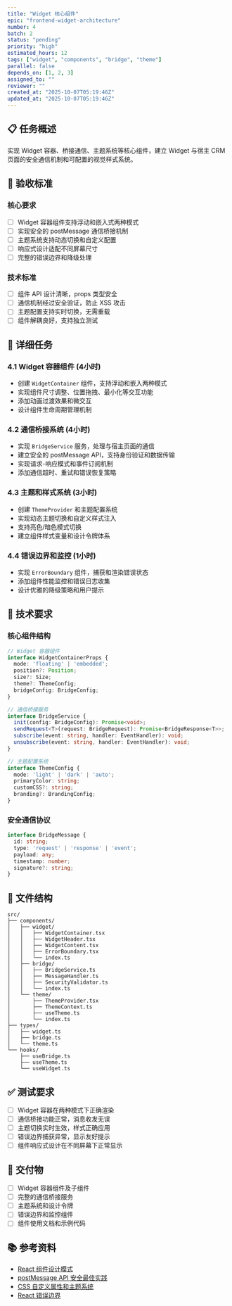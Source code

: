 ```yaml
---
title: "Widget 核心组件"
epic: "frontend-widget-architecture"
number: 4
batch: 2
status: "pending"
priority: "high"
estimated_hours: 12
tags: ["widget", "components", "bridge", "theme"]
parallel: false
depends_on: [1, 2, 3]
assigned_to: ""
reviewer: ""
created_at: "2025-10-07T05:19:46Z"
updated_at: "2025-10-07T05:19:46Z"
---
```


## 📋 任务概述

实现 Widget 容器、桥接通信、主题系统等核心组件，建立 Widget 与宿主 CRM 页面的安全通信机制和可配置的视觉样式系统。

## 🎯 验收标准

### 核心要求
- [ ] Widget 容器组件支持浮动和嵌入式两种模式
- [ ] 实现安全的 postMessage 通信桥接机制
- [ ] 主题系统支持动态切换和自定义配置
- [ ] 响应式设计适配不同屏幕尺寸
- [ ] 完整的错误边界和降级处理

### 技术标准
- [ ] 组件 API 设计清晰，props 类型安全
- [ ] 通信机制经过安全验证，防止 XSS 攻击
- [ ] 主题配置支持实时切换，无需重载
- [ ] 组件解耦良好，支持独立测试

## 📝 详细任务

### 4.1 Widget 容器组件 (4小时)
- 创建 `WidgetContainer` 组件，支持浮动和嵌入两种模式
- 实现组件尺寸调整、位置拖拽、最小化等交互功能
- 添加动画过渡效果和微交互
- 设计组件生命周期管理机制

### 4.2 通信桥接系统 (4小时)
- 实现 `BridgeService` 服务，处理与宿主页面的通信
- 建立安全的 postMessage API，支持身份验证和数据传输
- 实现请求-响应模式和事件订阅机制
- 添加通信超时、重试和错误恢复策略

### 4.3 主题和样式系统 (3小时)
- 创建 `ThemeProvider` 和主题配置系统
- 实现动态主题切换和自定义样式注入
- 支持亮色/暗色模式切换
- 建立组件样式变量和设计令牌体系

### 4.4 错误边界和监控 (1小时)
- 实现 `ErrorBoundary` 组件，捕获和渲染错误状态
- 添加组件性能监控和错误日志收集
- 设计优雅的降级策略和用户提示

## 🔧 技术要求

### 核心组件结构
```typescript
// Widget 容器组件
interface WidgetContainerProps {
  mode: 'floating' | 'embedded';
  position?: Position;
  size?: Size;
  theme?: ThemeConfig;
  bridgeConfig: BridgeConfig;
}

// 通信桥接服务
interface BridgeService {
  init(config: BridgeConfig): Promise<void>;
  sendRequest<T>(request: BridgeRequest): Promise<BridgeResponse<T>>;
  subscribe(event: string, handler: EventHandler): void;
  unsubscribe(event: string, handler: EventHandler): void;
}

// 主题配置系统
interface ThemeConfig {
  mode: 'light' | 'dark' | 'auto';
  primaryColor: string;
  customCSS?: string;
  branding?: BrandingConfig;
}
```

### 安全通信协议
```typescript
interface BridgeMessage {
  id: string;
  type: 'request' | 'response' | 'event';
  payload: any;
  timestamp: number;
  signature?: string;
}
```

## 📁 文件结构

```
src/
├── components/
│   ├── widget/
│   │   ├── WidgetContainer.tsx
│   │   ├── WidgetHeader.tsx
│   │   ├── WidgetContent.tsx
│   │   ├── ErrorBoundary.tsx
│   │   └── index.ts
│   ├── bridge/
│   │   ├── BridgeService.ts
│   │   ├── MessageHandler.ts
│   │   ├── SecurityValidator.ts
│   │   └── index.ts
│   └── theme/
│       ├── ThemeProvider.tsx
│       ├── ThemeContext.ts
│       ├── useTheme.ts
│       └── index.ts
├── types/
│   ├── widget.ts
│   ├── bridge.ts
│   └── theme.ts
└── hooks/
    ├── useBridge.ts
    ├── useTheme.ts
    └── useWidget.ts
```

## ✅ 测试要求

- [ ] Widget 容器在两种模式下正确渲染
- [ ] 通信桥接功能正常，消息收发无误
- [ ] 主题切换实时生效，样式正确应用
- [ ] 错误边界捕获异常，显示友好提示
- [ ] 组件响应式设计在不同屏幕下正常显示

## 🚀 交付物

- [ ] Widget 容器组件及子组件
- [ ] 完整的通信桥接服务
- [ ] 主题系统和设计令牌
- [ ] 错误边界和监控组件
- [ ] 组件使用文档和示例代码

## 📚 参考资料

- [React 组件设计模式](https://reactjs.org/docs/thinking-in-react.html)
- [postMessage API 安全最佳实践](https://developer.mozilla.org/en-US/docs/Web/API/Window/postMessage)
- [CSS 自定义属性和主题系统](https://developer.mozilla.org/en-US/docs/Web/CSS/Using_CSS_custom_properties)
- [React 错误边界](https://reactjs.org/docs/error-boundaries.html)
